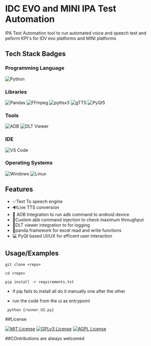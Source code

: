 
# IDC EVO and MINI IPA Test Automation

IPA Test Automation tool to run automated voice and speech test and peform KPI's for IDV evo platforms and MINI platforms


## Tech Stack Badges

### Programming Language
![Python](https://img.shields.io/badge/Python-3.9-blue?logo=python&logoColor=white)
### Libraries
![Pandas](https://img.shields.io/badge/Pandas-1.3.3-green?logo=pandas&logoColor=white)  ![FFmpeg](https://img.shields.io/badge/FFmpeg-4.4-red?logo=ffmpeg&logoColor=white)  ![pyttsx3](https://img.shields.io/badge/pyttsx3-2.7.1-orange?logo=python&logoColor=white)  ![gTTS](https://img.shields.io/badge/gTTS-2.2.3-green?logo=google&logoColor=white)  ![PyQt5](https://img.shields.io/badge/PyQt5-5.15.4-blue?logo=python&logoColor=white)  
### Tools
![ADB](https://img.shields.io/badge/ADB-1.0.41-orange?logo=android&logoColor=white)  ![DLT Viewer](https://img.shields.io/badge/DLT%20Viewer-1.0.0-blue?logo=visualstudio&logoColor=white) 
### IDE
![VS Code](https://img.shields.io/badge/VS%20Code-1.60.0-blue?logo=visual-studio-code&logoColor=white)
### Operating Systems
![Windows](https://img.shields.io/badge/Windows-10-blue?logo=windows&logoColor=white)  ![Linux](https://img.shields.io/badge/Linux-Ubuntu-orange?logo=linux&logoColor=white)  

## Features

- ✅Text To speech engine
- 🔊Live TTS conversion
- 📱 ADB Integration to run adb command to android device 
- 🧨Custom abb command injection to check maximum throughput
- 🔧DLT viewer integration to for logging 
- 💽panda framework for excel read and write functions
- 💻 PyQt based UI/UX for efficent user interaction
## Usage/Examples

```shell
git clone <repo>
```
```shell
cd <repo>
```
```shell
pip install -r requirements.txt
```
- if pip fails to install all do it manually one after the other

- run the code from the ui as entrypoint
```shell
 python {runner_UI.py}
```

##License

[![MIT License](https://img.shields.io/badge/License-MIT-green.svg)](https://choosealicense.com/licenses/mit/)
[![GPLv3 License](https://img.shields.io/badge/License-GPL%20v3-yellow.svg)](https://opensource.org/licenses/)
[![AGPL License](https://img.shields.io/badge/license-AGPL-blue.svg)](http://www.gnu.org/licenses/agpl-3.0)

##COntributions are always welcomed
